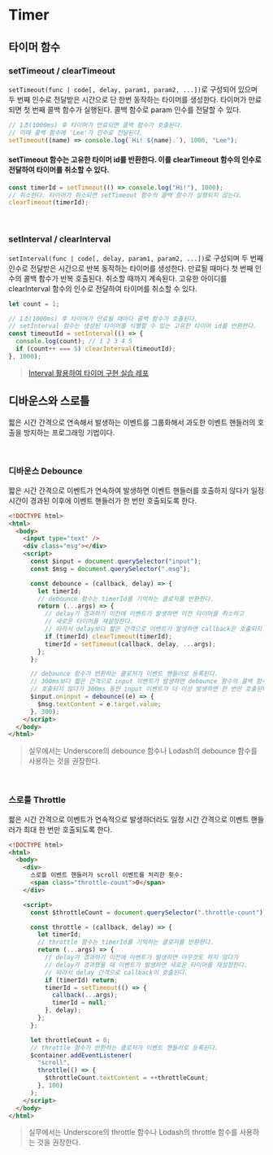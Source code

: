 # Timer

## 타이머 함수

### setTimeout / clearTimeout

`setTimeout(func | code[, delay, param1, param2, ...])`로 구성되어 있으며 두 번째 인수로 전달받은 시간으로 단 한번 동작하는 타이머를 생성한다. 타이머가 만료되면 첫 번째 콜백 함수가 실행된다. 콜백 함수로 param 인수를 전달할 수 있다.

```js
// 1초(1000ms) 후 타이머가 만료되면 콜백 함수가 호출된다.
// 이때 콜백 함수에 'Lee'가 인수로 전달된다.
setTimeout((name) => console.log(`Hi! ${name}.`), 1000, "Lee");
```

#### setTimeout 함수는 고유한 타이머 id를 반환한다. 이를 clearTimeout 함수의 인수로 전달하여 타이머를 취소할 수 있다.

```js
const timerId = setTimeout(() => console.log("Hi!"), 1000);
// 취소한다. 타이머가 취소되면 setTimeout 함수의 콜백 함수가 실행되지 않는다.
clearTimeout(timerId);
```

<br/>

### setInterval / clearInterval

`setInterval(func | code[, delay, param1, param2, ...])`로 구성되며 두 번째 인수로 전달받은 시간으로 반복 동작하는 타이머를 생성한다. 만료될 때마다 첫 번째 인수의 콜백 함수가 반복 호출된다. 취소할 때까지 계속된다. 고유한 아이디를 clearInterval 함수의 인수로 전달하여 타이머를 취소할 수 있다.

```js
let count = 1;

// 1초(1000ms) 후 타이머가 만료될 때마다 콜백 함수가 호출된다.
// setInterval 함수는 생성된 타이머를 식별할 수 있는 고유한 타이머 id를 반환한다.
const timeoutId = setInterval(() => {
  console.log(count); // 1 2 3 4 5
  if (count++ === 5) clearInterval(timeoutId);
}, 1000);
```

> [Interval 활용하여 타이머 구현 실습 레포](https://github.com/boyon99/javascript_timer)
> <br/>

## 디바운스와 스로틀

짧은 시간 간격으로 연속해서 발생하는 이벤트를 그룹화해서 과도한 이벤트 핸들러의 호출을 방지하는 프로그래밍 기법이다.

<br/>

### 디바운스 Debounce

짧은 시간 간격으로 이벤트가 연속하여 발생하면 이벤트 핸들러를 호출하지 않다가 일정 시간이 경과된 이후에 이벤트 핸들러가 한 번만 호출되도록 한다.

```html
<!DOCTYPE html>
<html>
  <body>
    <input type="text" />
    <div class="msg"></div>
    <script>
      const $input = document.querySelector("input");
      const $msg = document.querySelector(".msg");

      const debounce = (callback, delay) => {
        let timerId;
        // debounce 함수는 timerId를 기억하는 클로저를 반환한다.
        return (...args) => {
          // delay가 경과하기 이전에 이벤트가 발생하면 이전 타이머를 취소하고
          // 새로운 타이머를 재설정한다.
          // 따라서 delay보다 짧은 간격으로 이벤트가 발생하면 callback은 호출되지 않는다.
          if (timerId) clearTimeout(timerId);
          timerId = setTimeout(callback, delay, ...args);
        };
      };

      // debounce 함수가 반환하는 클로저가 이벤트 핸들러로 등록된다.
      // 300ms보다 짧은 간격으로 input 이벤트가 발생하면 debounce 함수의 콜백 함수는
      // 호출되지 않다가 300ms 동안 input 이벤트가 더 이상 발생하면 한 번만 호출된다.
      $input.oninput = debounce((e) => {
        $msg.textContent = e.target.value;
      }, 300);
    </script>
  </body>
</html>
```

> 실무에서는 Underscore의 debounce 함수나 Lodash의 debounce 함수를 사용하는 것을 권장한다.

<br/>

### 스로틀 Throttle

짧은 시간 간격으로 이벤트가 연속적으로 발생하더라도 일정 시간 간격으로 이벤트 핸들러가 최대 한 번만 호출되도록 한다.

```html
<!DOCTYPE html>
<html>
  <body>
    <div>
      스로틀 이벤트 핸들러가 scroll 이벤트를 처리한 횟수:
      <span class="throttle-count">0</span>
    </div>

    <script>
      const $throttleCount = document.querySelector(".throttle-count");

      const throttle = (callback, delay) => {
        let timerId;
        // throttle 함수는 timerId를 기억하는 클로저를 반환한다.
        return (...args) => {
          // delay가 경과하기 이전에 이벤트가 발생하면 아무것도 하지 않다가
          // delay가 경과했을 때 이벤트가 발생하면 새로운 타이머를 재설정한다.
          // 따라서 delay 간격으로 callback이 호출된다.
          if (timerId) return;
          timerId = setTimeout(() => {
            callback(...args);
            timerId = null;
          }, delay);
        };
      };

      let throttleCount = 0;
      // throttle 함수가 반환하는 클로저가 이벤트 핸들러로 등록된다.
      $container.addEventListener(
        "scroll",
        throttle(() => {
          $throttleCount.textContent = ++throttleCount;
        }, 100)
      );
    </script>
  </body>
</html>
```

> 실무에서는 Underscore의 throttle 함수나 Lodash의 throttle 함수를 사용하는 것을 권장한다.
